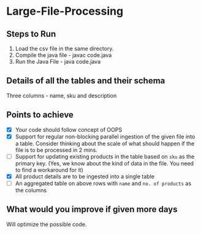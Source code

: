 # Large-File-Processing
## Steps to Run

1. Load the csv file in the same directory.
2. Compile the java file - javac code.java
3. Run the Java File - java code.java

## Details of all the tables and their schema
Three columns - name, sku and description

## Points to achieve
- [x] Your code should follow concept of OOPS
- [x] Support for regular non-blocking parallel ingestion of the given file into a table. Consider thinking about the scale of what should happen if the file is to be processed in 2 mins.
- [ ] Support for updating existing products in the table based on `sku` as the primary key. (Yes, we know about the kind of data in the file. You need to find a workaround for it)
- [x] All product details are to be ingested into a single table
- [ ] An aggregated table on above rows with `name` and `no. of products` as the columns

## What would you improve if given more days
Will optimize the possible code.

